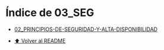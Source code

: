# Índice de 03_SEG

- [02_PRINCIPIOS-DE-SEGURIDAD-Y-ALTA-DISPONIBILIDAD](./02_PRINCIPIOS-DE-SEGURIDAD-Y-ALTA-DISPONIBILIDAD/Index.md)

- [⬆️ Volver al README](/README.md)
